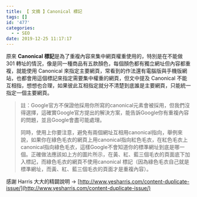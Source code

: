 ```yaml
---
title: 【 文摘 】Canonical 標記
tags: []
id: '477'
categories:
  - - SEO
date: 2019-12-25 11:17:17
---
```


原來 **Canonical 標記**是為了重複內容來集中網頁權重使用的，特別是在不能做 301 轉址的情況，像是同一種商品有五款顏色，每個顏色都有獨立網址但內容都重複，就能使用 Canonical 來指定主要網頁，常看到的作法還有電腦版與手機版網站，也都會用這個標記來指定需要集中權重的網頁，但文中提及 Canonical 不能互相指，想想也合理，如果彼此互相指定就分不清楚到底誰是主要網頁，只能統一指定一個主要網頁。

> 註：Google官方不保證他採用你所寫的canonical元素會被採用，但我們沒得選擇，這確實Google官方提出的解決方案，能告訴Google你有重複內容的問題，並且Google會盡可能處理。
> 
> 同時，使用上你要注意，避免有兩個網址互相用canonical指向，舉例來說，如果你在綠色毛衣的網頁上用canonical指向紅色毛衣，在紅色毛衣上canonical指向綠色毛衣，這樣Google不會知道你的標準網址到底是哪一個。正確做法應該如上方的圖片所示，在黃、紅、藍三個毛衣的頁面底下加入<canonical>標記，而綠色毛衣的網頁不使用canonical 標記（因為綠色毛衣自己就是標準網址，而黃、紅、藍三個毛衣的頁面才是重複內容）。

感謝 Harris 大大的精闢說明 -> [](http://www.yesharris.com/content-duplicate-issue/) [http://www.yesharris.com/content-duplicate-issue/](http://www.yesharris.com/content-duplicate-issue/)